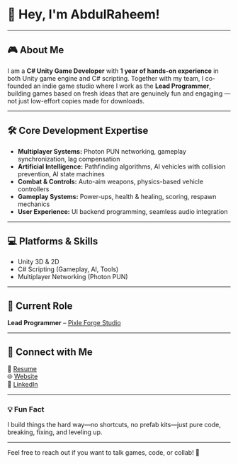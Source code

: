 # 👋 Hey, I'm AbdulRaheem!

---

## 🎮 About Me  
I am a **C# Unity Game Developer** with **1 year of hands-on experience** in both Unity game engine and C# scripting. Together with my team, I co-founded an indie game studio where I work as the **Lead Programmer**, building games based on fresh ideas that are genuinely fun and engaging — not just low-effort copies made for downloads.

---

## 🛠 Core Development Expertise  
- **Multiplayer Systems:** Photon PUN networking, gameplay synchronization, lag compensation  
- **Artificial Intelligence:** Pathfinding algorithms, AI vehicles with collision prevention, AI state machines  
- **Combat & Controls:** Auto-aim weapons, physics-based vehicle controllers  
- **Gameplay Systems:** Power-ups, health & healing, scoring, respawn mechanics  
- **User Experience:** UI backend programming, seamless audio integration  

---

## 💻 Platforms & Skills  
- Unity 3D & 2D  
- C# Scripting (Gameplay, AI, Tools)  
- Multiplayer Networking (Photon PUN)  

---

## 🚀 Current Role  
**Lead Programmer** – [Pixle Forge Studio](https://studio-slick-site.lovable.app/)

---

## 🔗 Connect with Me  
📄 [Resume](https://drive.google.com/file/d/1sl5kadz0uFcxPdb84Q4aA4iPS6Gvu33H/view)  
🌐 [Website](https://studio-slick-site.lovable.app/)  
🔗 [LinkedIn](https://www.linkedin.com/in/abdulraheem-usman/)

---

### 💡 Fun Fact  
I build things the hard way—no shortcuts, no prefab kits—just pure code, breaking, fixing, and leveling up.

---

Feel free to reach out if you want to talk games, code, or collab! 🎉
